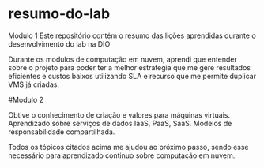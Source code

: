 # resumo-do-lab

Modulo 1
Este repositório contém o resumo das lições aprendidas durante o desenvolvimento do lab na DIO


Durante os modulos de computação em nuvem, aprendi que entender sobre o projeto para poder ter a melhor estrategia que me gere resultados eficientes e custos baixos utilizando SLA e recurso que me permite duplicar VMS já criadas.


#Modulo 2

Obtive o conhecimento de criação e valores para máquinas virtuais.
Aprendizado sobre serviços de dados IaaS, PaaS, SaaS.
Modelos de responsabilidade compartilhada.

Todos os tópicos citados acima me ajudou ao próximo passo, sendo esse necessário para aprendizado continuo sobre computação em nuvem.
